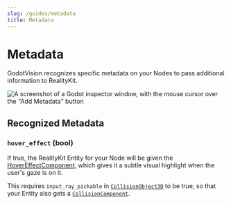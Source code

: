 ```yaml
---
slug: /guides/metadata
title: Metadata
---
```


# Metadata

GodotVision recognizes specific metadata on your Nodes to pass additional information to RealityKit.

![A screenshot of a Godot inspector window, with the mouse cursor over the "Add Metadata" button](/img/inspector_metadata.jpg)

## Recognized Metadata

### `hover_effect` (bool)

If true, the RealityKit Entity for your Node will be given the [HoverEffectComponent](https://developer.apple.com/documentation/realitykit/hovereffectcomponent), which gives it a subtle visual highlight when the user's gaze is on it.

This requires `input_ray_pickable` in [`CollisionObject3D`](https://docs.godotengine.org/en/stable/classes/class_collisionobject3d.html) to be true, so that your Entity also gets a [`CollisionComponent`](https://developer.apple.com/documentation/realitykit/collisioncomponent).